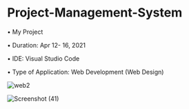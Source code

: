 # Project-Management-System

• My Project

• Duration: Apr 12- 16, 2021

• IDE: Visual Studio Code

• Type of Application: Web Development (Web Design)

![web2](https://user-images.githubusercontent.com/55613764/120952548-e31b7900-c77d-11eb-935f-3b9a6bbd86c6.png)

![Screenshot (41)](https://user-images.githubusercontent.com/55613764/120953159-03980300-c77f-11eb-86e9-26aa4422d626.png)
